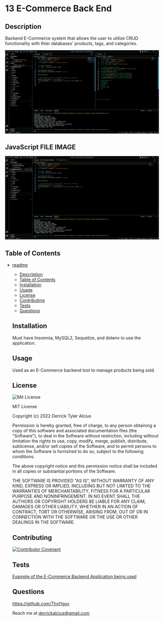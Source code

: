 # 13 E-Commerce Back End
  ## Description
  Backend E-Commerce system that allows the user to utilize CRUD functionality with thier databases' products, tags, and categories.

  ![image](./Assets/Images/Image.png)

## JavaScript FILE IMAGE
![JavaScript file screenshot](./Assets/Images/Javascript.png)
 
  ## Table of Contents
- [readme](#readme)
  - [Description](#description)
  - [Table of Contents](#table-of-contents)
  - [Installation](#installation)
  - [Usage](#usage)
  - [License](#license)
  - [Contributing](#contributing)
  - [Tests](#tests)
  - [Questions](#questions)

  ## Installation
  Must have Insomnia, MySQL2, Sequelize, and dotenv to use the application.
  ## Usage
  Used as an E-Commerce backend tool to manage products being sold.
  ## License
  ![Mit License](https://img.shields.io/badge/license-MIT-green)
  


    MIT License
    
    Copyright (c) 2022 Derrick Tyler Alcius
    
    Permission is hereby granted, free of charge, to any person obtaining a copy
    of this software and associated documentation files (the "Software"), to deal
    in the Software without restriction, including without limitation the rights
    to use, copy, modify, merge, publish, distribute, sublicense, and/or sell
    copies of the Software, and to permit persons to whom the Software is
    furnished to do so, subject to the following conditions:
    
    The above copyright notice and this permission notice shall be included in all
    copies or substantial portions of the Software.
    
    THE SOFTWARE IS PROVIDED "AS IS", WITHOUT WARRANTY OF ANY KIND, EXPRESS OR
    IMPLIED, INCLUDING BUT NOT LIMITED TO THE WARRANTIES OF MERCHANTABILITY,
    FITNESS FOR A PARTICULAR PURPOSE AND NONINFRINGEMENT. IN NO EVENT SHALL THE
    AUTHORS OR COPYRIGHT HOLDERS BE LIABLE FOR ANY CLAIM, DAMAGES OR OTHER
    LIABILITY, WHETHER IN AN ACTION OF CONTRACT, TORT OR OTHERWISE, ARISING FROM,
    OUT OF OR IN CONNECTION WITH THE SOFTWARE OR THE USE OR OTHER DEALINGS IN THE
    SOFTWARE.
        
  ## Contributing
  [![Contributor Covenant](https://img.shields.io/badge/Contributor%20Covenant-2.1-4baaaa.svg)](code_of_conduct.md)
  ## Tests
  [Example of the E-Commerce Backend Application being used](https://www.youtube.com/watch?v=d2bkcWdZTso&ab_channel=Thvt1guy)
  ## Questions
  https://github.com/Thvt1guy

  Reach me at derrickalcius@gmail.com